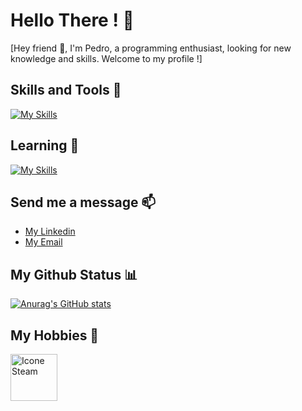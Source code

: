 # Hello There ! 🎈

[Hey friend 👋, I'm Pedro, a programming enthusiast, looking for new knowledge and skills. Welcome to my profile !]

## Skills and Tools 🚀
[![My Skills](https://skillicons.dev/icons?i=js,html,css,mysql,git,github)](https://skillicons.dev)

## Learning 🌱 
[![My Skills](https://skillicons.dev/icons?i=react)](https://skillicons.dev)

## Send me a message 📫

- [My Linkedin](www.linkedin.com/in/pedro-da-silva-franco-dev1)
- [My Email](pedrofranco.dev1@gmail.com)

## My Github Status 📊

[![Anurag's GitHub stats](https://github-readme-stats.vercel.app/api?username=PedroFranco-Dev)](https://github.com/anuraghazra/github-readme-stats)


## My Hobbies 🎨

<a href="https://steamcommunity.com/profiles/76561198377347213/">
  <img src="https://upload.wikimedia.org/wikipedia/commons/thumb/8/83/Steam_icon_logo.svg/512px-Steam_icon_logo.svg.png" alt="Icone Steam" width="75" height="75">
</a>

